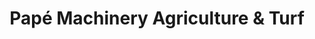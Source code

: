 ---
title: "Papé Machinery Agriculture & Turf"
url: /hillsboro/pape-machinery-agriculture-and-turf/
shop: trade
---